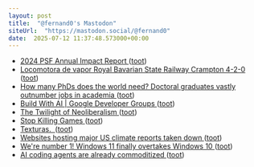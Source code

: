 ```yaml
---
layout: post
title:  "@fernand0's Mastodon"
siteUrl:  "https://mastodon.social/@fernand0"
date:  2025-07-12 11:37:48.573000+00:00
---
```

*  [2024 PSF Annual Impact Report ](https://www.python.org/psf/annual-report/2024) ([toot](https://mastodon.social/@fernand0/114840061120925918))
*  [Locomotora de vapor Royal Bavarian State Railway Crampton 4-2-0 ](https://www.flickr.com/photos/fernand0/54636829850) ([toot](https://mastodon.social/@fernand0/114840054941687912))
*  [How many PhDs does the world need? Doctoral graduates vastly outnumber jobs in academia ](https://www.nature.com/articles/d41586-025-01855-) ([toot](https://mastodon.social/@fernand0/114839704615809201))
*  [Build With AI \| Google Developer Groups ](https://gdg.community.dev/events/details/google-gdg-zaragoza-presents-build-with-ai) ([toot](https://mastodon.social/@fernand0/114839573648339962))
*  [The Twilight of Neoliberalism ](https://www.newyorker.com/magazine/2023/07/24/the-rise-and-fall-of-neoliberalis) ([toot](https://mastodon.social/@fernand0/114839283568232513))
*  [Stop Killing Games ](https://www.stopkillinggames.com) ([toot](https://mastodon.social/@fernand0/114837592552633835))
*  [Texturas.  ](https://avecesunafoto.wordpress.com/2025/07/11/texturas) ([toot](https://mastodon.social/@fernand0/114835832712103949))
*  [Websites hosting major US climate reports taken down ](https://apnews.com/article/climate-change-national-assessment-nasa-white-house-057cec699caef90832d8b10f21a6ffe) ([toot](https://mastodon.social/@fernand0/114835737128321339))
*  [We're number 1! Windows 11 finally overtakes Windows 10 ](https://www.theregister.com/2025/07/04/windows_11_market_share) ([toot](https://mastodon.social/@fernand0/114835481301224608))
*  [AI coding agents are already commoditized ](https://www.seangoedecke.com/ai-agents-are-commoditized) ([toot](https://mastodon.social/@fernand0/114835360513310137))
